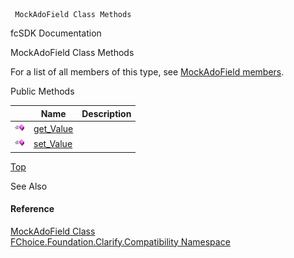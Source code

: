 ﻿     MockAdoField Class Methods                                                   

fcSDK Documentation

MockAdoField Class Methods

For a list of all members of this type, see [MockAdoField members](FChoice.Foundation.Clarify.Compatibility~FChoice.Foundation.Clarify.Compatibility.MockAdoField_members.md).

Public Methods

|   | Name | Description |
| --- | --- | --- |
| ![Public Method](dotnetimages/publicMethod.png) | [get_Value](FChoice.Foundation.Clarify.Compatibility~FChoice.Foundation.Clarify.Compatibility.MockAdoField~get_Value.md) |   |
| ![Public Method](dotnetimages/publicMethod.png) | [set_Value](FChoice.Foundation.Clarify.Compatibility~FChoice.Foundation.Clarify.Compatibility.MockAdoField~set_Value.md) |   |

[Top](#top)

See Also

#### Reference

[MockAdoField Class](FChoice.Foundation.Clarify.Compatibility~FChoice.Foundation.Clarify.Compatibility.MockAdoField.md)  
[FChoice.Foundation.Clarify.Compatibility Namespace](FChoice.Foundation.Clarify.Compatibility~FChoice.Foundation.Clarify.Compatibility_namespace.md)